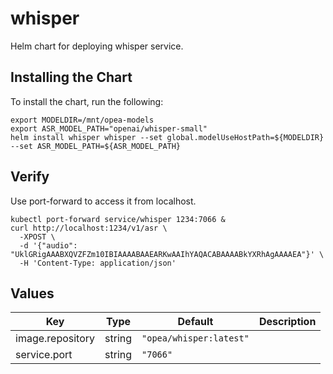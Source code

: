 # whisper

Helm chart for deploying whisper service.

## Installing the Chart

To install the chart, run the following:

```console
export MODELDIR=/mnt/opea-models
export ASR_MODEL_PATH="openai/whisper-small"
helm install whisper whisper --set global.modelUseHostPath=${MODELDIR} --set ASR_MODEL_PATH=${ASR_MODEL_PATH}
```

## Verify

Use port-forward to access it from localhost.

```console
kubectl port-forward service/whisper 1234:7066 &
curl http://localhost:1234/v1/asr \
  -XPOST \
  -d '{"audio": "UklGRigAAABXQVZFZm10IBIAAAABAAEARKwAAIhYAQACABAAAABkYXRhAgAAAAEA"}' \
  -H 'Content-Type: application/json'
```

## Values

| Key              | Type   | Default                 | Description |
| ---------------- | ------ | ----------------------- | ----------- |
| image.repository | string | `"opea/whisper:latest"` |             |
| service.port     | string | `"7066"`                |             |
